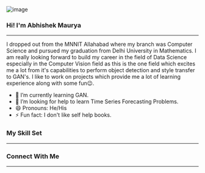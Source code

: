 ![image](https://user-images.githubusercontent.com/77848178/163581892-66cd3774-6ed8-47f4-ae71-6b5efaedf5e3.png)

### Hi! I'm Abhishek Maurya
<hr>
I dropped out from the MNNIT Allahabad where my branch was Computer Science and pursued my graduation from Delhi University in Mathematics.
I am really looking forward to build my career in the field of Data Science especially in the Computer Vision field as this is the one field which excites me a lot from it's capabilities to perform object detection and style transfer to GAN's. I like to work on projects which provide me a lot of learning experience along with some fun😉.


- 🌱 I’m currently learning GAN.
- 🤔 I’m looking for help to learn Time Series Forecasting Problems.
- 😄 Pronouns: He/His
- ⚡ Fun fact: I don't like self help books.

### My Skill Set
<hr>


### Connect With Me
<hr>
